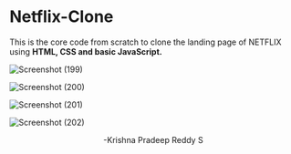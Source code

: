 # Netflix-Clone
This is the core code from scratch to clone the landing page of NETFLIX using **HTML, CSS and basic JavaScript.**


![Screenshot (199)](https://user-images.githubusercontent.com/90108144/200103951-bb4ea678-dd5d-4057-9861-349473f200e2.png)




![Screenshot (200)](https://user-images.githubusercontent.com/90108144/200103955-9c1a0924-7182-408b-a8ed-7bdf9c8fb9b6.png)


![Screenshot (201)](https://user-images.githubusercontent.com/90108144/200103959-6accd226-3bc1-4c9b-89de-cc84881b849c.png)


![Screenshot (202)](https://user-images.githubusercontent.com/90108144/200103968-0fbf81c9-e879-4f58-a3ee-0632f3ea08fe.png)


<p align="center">
-Krishna Pradeep Reddy S

</p>

